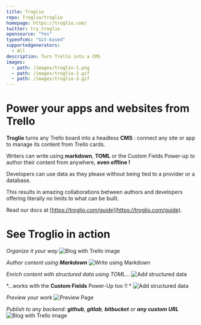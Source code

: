 ```yaml
---
title: Troglio
repo: Troglio/troglio
homepage: https://troglio.com/
twitter: try_troglio
opensource: "Yes"
typeofcms: "Git-based"
supportedgenerators:
  - All
description: Turn Trello into a CMS
images:
  - path: /images/troglio-1.png
  - path: /images/troglio-2.gif
  - path: /images/troglio-3.gif
---
```


# Power your apps and websites from Trello

**Troglio** turns any Trello board into a headless **CMS** : connect any site or app to manage its content from Trello cards.

Writers can write using **markdown**, **TOML** or the Custom Fields Power-up to author their content from anywhere, **even offline !**

Developers can use data as they please without being tied to a provider or a database.

This results in amazing collaborations between authors and developers offering literally no limits to what can be built.

Read our docs at [https://troglio.com/guide](https://troglio.com/guide).

# See  Troglio in action

*Organize it your way*
![Blog with Trello image](https://troglio.com/img/trello-blog-board.png)



*Author content using __Markdown__*
![Write using Markdown](https://troglio.com/img/write-using-markdown.gif)



*Enrich content with structured data using TOML...*
![Add structured data](https://troglio.com/img/add-structured-info.gif)


*...works with the __Custom Fields__ Power-Up too !! *
![Add structured data](https://troglio.com/img/use-custom-fields.gif)


*Preview your work*
![Preview Page](https://troglio.com/img/preview-page.gif)



*Publish to any backend: __github__, __gitlab__, __bitbucket__ or __any custom URL__*
![Blog with Trello image](https://troglio.com/img/publish.png)


